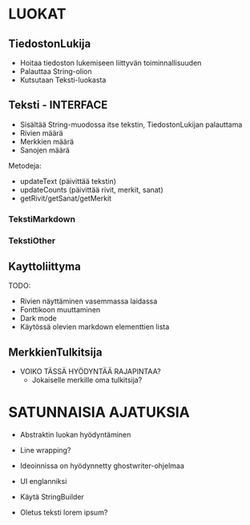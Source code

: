 # LUOKAT

## TiedostonLukija
- Hoitaa tiedoston lukemiseen liittyvän toiminnallisuuden
- Palauttaa String-olion
- Kutsutaan Teksti-luokasta



## Teksti - INTERFACE
- Sisältää String-muodossa itse tekstin, TiedostonLukijan palauttama
- Rivien määrä
- Merkkien määrä
- Sanojen määrä

Metodeja:
- updateText (päivittää tekstin)
- updateCounts (päivittää rivit, merkit, sanat)
- getRivit/getSanat/getMerkit

### TekstiMarkdown

### TekstiOther


## Kayttoliittyma


TODO:
- Rivien näyttäminen vasemmassa laidassa
- Fonttikoon muuttaminen
- Dark mode
- Käytössä olevien markdown elementtien lista


## MerkkienTulkitsija
- VOIKO TÄSSÄ HYÖDYNTÄÄ RAJAPINTAA?
	- Jokaiselle merkille oma tulkitsija?



# SATUNNAISIA AJATUKSIA

- Abstraktin luokan hyödyntäminen

- Line wrapping?
- Ideoinnissa on hyödynnetty ghostwriter-ohjelmaa
- UI englanniksi
- Käytä StringBuilder
- Oletus teksti lorem ipsum?
